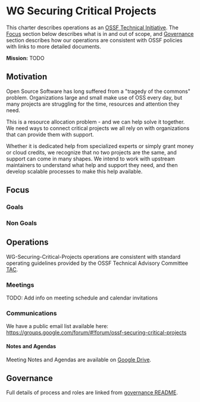 # WG Securing Critical Projects

This charter describes operations as an [OSSF Technical Initiative](https://github.com/ossf/tac/blob/master/charters/).
The [Focus](#focus) section below describes what is in and out of scope,
and [Governance](#governance) section describes how our operations are consistent with OSSF policies with links to more detailed documents.

**Mission:** TODO

## Motivation

Open Source Software has long suffered from a "tragedy of the commons" problem.
Organizations large and small make use of OSS every day, but many projects are struggling for the time, resources and attention they need.

This is a resource allocation problem - and we can help solve it together.
We need ways to connect critical projects we all rely on with organizations that can provide them with support.

Whether it is dedicated help from specialized experts or simply grant money or cloud credits, we recognize that no two
projects are the same, and support can come in many shapes.
We intend to work with upstream maintainers to understand what help and support they need, and then develop scalable processes to make
this help available.

## Focus

### Goals

### Non Goals

## Operations

WG-Securing-Critical-Projects operations are consistent with standard operating guidelines
provided by the OSSF Technical Advisory Committee
[TAC](https://github.com/ossf/tac).

### Meetings

TODO: Add info on meeting schedule and calendar invitations

### Communications

We have a public email list available here: https://groups.google.com/forum/#!forum/ossf-securing-critical-projects

#### Notes and Agendas

Meeting Notes and Agendas are available on [Google Drive](https://docs.google.com/document/d/1DkzrMYVA7iA-REOec-z6w4J0RZ6LISho9p7nYfX-uGc/edit#).


## Governance

Full details of process and roles are linked from [governance README](/governance).
